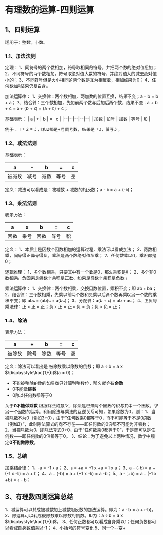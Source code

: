 # 有理数的运算-四则运算
## 1、四则运算
适用于：整数，小数。

### 1.1、加法法则
定理：
1、同符号的两个数相加，符号取相同的符号，并把两个数的绝对值相加；
2、不同符号的两个数相加，符号取绝对值大数的符号，并绝对值大的减去绝对值小的；
3、不同符号但是大小相同的两个数是互为相反数，相加结果为0；
4、任何数加0结果仍是自身。

加法运算律：
1、交换律：两个数相加，两加数的位置互换，结果不变；a + b = b + a；
2、结合律：三个数相加，先加前两个数与后加后两个数，结果不变；a + b + c = a + (b + c) = (a + b) + c；

基础表示：
| a | + | b | = | c |
|--|--|--|--|--|
| 加数 | 加号 | 加数 | 等号 | 和 |

例子：
1 + 2 = 3；1和2都是+号同号数，结果是 +3，简写3；

### 1.2、减法法则
基础表示：

| a | - | b | = | c |
|--|--|--|--|--|
| 被减数 | 减号 | 减数 | 等号 | 差 |

定义：减法可以看成是：被减数 + 减数的相反数；a - b = a + (-b)；

### 1.3、乘法法则
表示方法：

| a | x | b | = | c |
|--|--|--|--|--|
| 因数 | 乘号 | 因数 | 等号 | 积 |

定义：
1、本质上是因数个因数相加的运算过程，乘法可以看成加法；
2、两数相乘，同号得正异号得负，乘积是两个数绝对值相乘；
2、任何数乘以0，乘积都是0；

逻辑推理：
1、多个数相乘，只要其中有一个数是0，那么乘积是0；
2、多个非0数相乘，负因素是偶数个乘积是正数、如果是奇数个乘积是负数；

乘法运算律：
1、交换律：两个数相乘，交换因数位置，乘积不变；即 ab = ba；
2、结合律：三个数相乘，先乘以前两个数和先乘以后两个数再乘以另一个数的乘积不变；即 abc = (ab)c = a(bc)；
3、分配律：a(b + c) = ab + ac；
4、正负号乘法律：正 x 正 = 正；负 x 正 = 正 x 负 = 负；负 x 负 = 正；

### 1.4、除法
表示方法：

| a | $\div$ | b | = | c |
|--|--|--|--|--|
| 被除数 | 除号 | 除数 | 等号 | 商 |

定义：除法可以看出是 被除数乘以除数的倒数；即 a $\div$ b = a x $\displaystyle\frac{1}{b}$(a $\ne$ 0)；

- 不能被整除的数的如果商只计算到整数位，那么就会有**余数**
- 0不能做**除数**
- 0除以任何数都等于0

关于**0不能做除数**
根据除法的意义，除法是已知两个因数的积与其中一个因数，求另一个因数的运算。利用除法与乘法的互逆关系可知，如果除数为0，则：
1、当被除数不为0（例如3÷0），由于“任何数乘0都等于0，而不可能等于不是0的数（例如3）”，此时除法算式的商不存在——即任何数的0倍都不可能为非零数；
2、当被除数为0，即除法算式0÷0，由于“任何数乘0都等于0”，于是商可以是任何数——即任何数的0倍都等于0。
3、结论：为了避免以上两种情况，数学中规定**0不能做除数**。

### 1.5、总结
加乘结合律：
1、-a = -1 x a；
2、a = +a = +1 x +a = 1 x a；
3、a - (-b) = a + (-1 x -b) = a + b；
4、a + (-b) = a + (+1 x -b) = a -b；
5、a - (+b) = a + (-1 x +b) = a - b；

## 3、有理数四则运算总结
1、减运算可以转成被减数加上减数相反数的加法运算。即为：a - b = a + (-b)。
2、除运算可以转成被除数乘以除数的倒数。即为：a $\div$ b = a x $\displaystyle\frac{1}{b}$。
3、任何正数都可以看成自身乘以1；任何负数都可以看成自身数值乘以-1；
4、小括号的符号变化
5、同一个--变+
